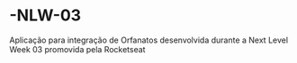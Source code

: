# -NLW-03
Aplicação para integração de Orfanatos desenvolvida durante a Next Level Week 03 promovida pela Rocketseat
